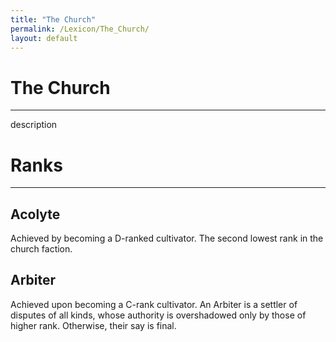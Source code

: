 ```yaml
---
title: "The Church"
permalink: /Lexicon/The_Church/
layout: default
---
```

# The Church
---
description


# Ranks
---
## Acolyte 
Achieved by becoming a D-ranked cultivator. The second lowest rank in the church faction.

## Arbiter
Achieved upon becoming a C-rank cultivator. An Arbiter is a settler of disputes of all kinds, whose authority is overshadowed only by those of higher rank. Otherwise, their say is final.